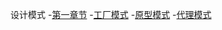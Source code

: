 设计模式
-[第一章节](desgin-pattern/Java面试必备：手写单例模式.md)
-[工厂模式](desgin-pattern/工厂模式超详解（代码示例）.md)
-[原型模式](desgin-pattern/设计模式之原型模式.md)
-[代理模式](desgin-pattern/设计模式之代理模式.md)



<!-- - 计算机基础

  - [第一章节.计算机网络协议归纳](computer_basic/计算机网络知识总结一计算机网络和协议(一).md)
  - [第二章节.http协议](computer_basic/Http协议.md)

- javase 基础

  - [01.面向对象的三大特征](java_basic/01.面向对象的三大特征.md)
  - [02.类的五大成分](java_basic/02.类的五大成分.md)
  - [03.内部类的详解](java_basic/03.Java内部类详解.md)
  - [04.this关键字](java_basic/04.this关键字.md) -->